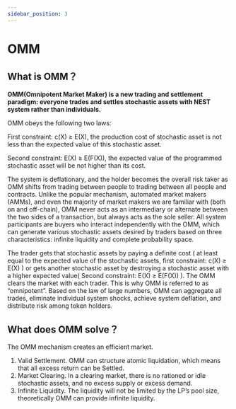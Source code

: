 ```yaml
---
sidebar_position: 3
---
```


# OMM

## What is OMM？
**OMM(Omnipotent Market Maker) is a new trading and settlement paradigm: everyone trades and settles stochastic assets with NEST system rather than individuals.**

OMM obeys the following two laws:

First constraint: c(X) ≥ E(X), the production cost of stochastic asset is not less than the expected value of this stochastic asset.

Second constraint: E(X) ≥ E(F(X)), the expected value of the programmed stochastic asset will be not higher than its cost.

The system is deflationary, and the holder becomes the overall risk taker as OMM shifts from trading between people to trading between all people and contracts. Unlike the popular mechanism, automated market makers (AMMs), and even the majority of market makers we are familiar with (both on and off-chain), OMM never acts as an intermediary or alternate between the two sides of a transaction, but always acts as the sole seller. All system participants are buyers who interact independently with the OMM, which can generate various stochastic assets desired by traders based on three characteristics: infinite liquidity and complete probability space. 
    
The trader gets that stochastic assets by paying a definite cost ( at least equal to the expected value of the stochastic assets, first constraint: c(X) ≥ E(X) ) or gets another stochastic asset by destroying a stochastic asset with a higher expected value( Second constraint: E(X) ≥ E(F(X))
). The OMM clears the market with each trader. This is why OMM is referred to as “omnipotent”. Based on the law of large numbers, OMM can aggregate all trades, eliminate individual system shocks, achieve system deflation, and distribute risk among token holders.

## What does OMM solve？
The OMM mechanism creates an efficient market.
1.	Valid Settlement. OMM can structure atomic liquidation, which means that all excess return can be Settled.
2.	Market Clearing. In a clearing market, there is no rationed or idle stochastic assets, and no excess supply or excess demand.
3.	Infinite Liquidity. The liquidity will not be limited by the LP’s pool size, theoretically OMM can provide infinite liquidity.
